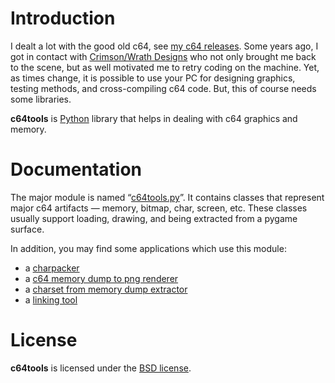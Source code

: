 

Introduction
============

I dealt a lot with the good old c64, see [my c64 releases](https://www.krajzewicz.de/blog/c64-releases.php). Some years ago, I got in contact with [Crimson/Wrath Designs](https://csdb.dk/scener/?id=15742) who not only brought me back to the scene, but as well motivated me to retry coding on the machine. Yet, as times change, it is possible to use your PC for designing graphics, testing methods, and cross-compiling c64 code. But, this of course needs some libraries.

__c64tools__ is [Python](https://www.python.org/) library that helps in dealing with c64 graphics and memory.


Documentation
=============

The major module is named “[c64tools.py](api_c64tools.md)”. It contains classes that represent major c64 artifacts — memory, bitmap, char, screen, etc. These classes usually support loading, drawing, and being extracted from a pygame surface.

In addition, you may find some applications which use this module:

* a [charpacker](use_charpacker.md)
* a [c64 memory dump to png renderer](use_mem2png.md)
* a [charset from memory dump extractor](use_charset2png.md)
* a [linking tool](use_filemerge.md)


License
=======

__c64tools__ is licensed under the [BSD license](license.md).

